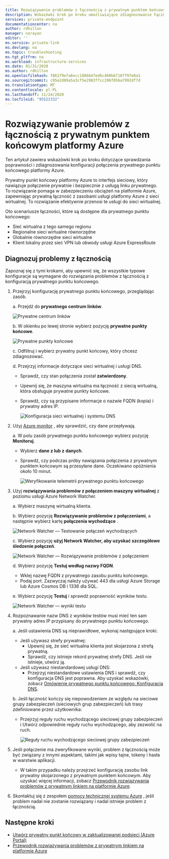 ```yaml
---
title: Rozwiązywanie problemów z łącznością z prywatnym punktem końcowym platformy Azure
description: Wskazówki krok po kroku umożliwiające zdiagnozowanie łączności z prywatnym punktem końcowym
services: private-endpoint
documentationcenter: na
author: rdhillon
manager: narayan
editor: ''
ms.service: private-link
ms.devlang: na
ms.topic: troubleshooting
ms.tgt_pltfrm: na
ms.workload: infrastructure-services
ms.date: 01/31/2020
ms.author: rdhillon
ms.openlocfilehash: f861f9efa6ecc1886647ed6c460b6718ff97e8a1
ms.sourcegitcommit: c95e2d89a5a3cf5e2983ffcc206f056a7992df7d
ms.translationtype: MT
ms.contentlocale: pl-PL
ms.lasthandoff: 11/24/2020
ms.locfileid: "95522332"
---
```

# <a name="troubleshoot-azure-private-endpoint-connectivity-problems"></a>Rozwiązywanie problemów z łącznością z prywatnym punktem końcowym platformy Azure

Ten artykuł zawiera wskazówki krok po kroku dotyczące sprawdzania poprawności i zdiagnozowania konfiguracji połączenia prywatnego punktu końcowego platformy Azure.

Prywatny punkt końcowy platformy Azure to interfejs sieciowy, który nawiązuje połączenie prywatnie i bezpiecznie z usługą linku prywatnego. To rozwiązanie pomaga w zabezpieczeniu obciążeń na platformie Azure, zapewniając prywatną łączność z zasobami usługi platformy Azure z sieci wirtualnej. To rozwiązanie efektywnie przenosi te usługi do sieci wirtualnej.

Oto scenariusze łączności, które są dostępne dla prywatnego punktu końcowego:

- Sieć wirtualna z tego samego regionu
- Regionalne sieci wirtualne równorzędne
- Globalnie równorzędne sieci wirtualne
- Klient lokalny przez sieć VPN lub obwody usługi Azure ExpressRoute

## <a name="diagnose-connectivity-problems"></a>Diagnozuj problemy z łącznością 

Zapoznaj się z tymi krokami, aby upewnić się, że wszystkie typowe konfiguracje są wymagane do rozwiązania problemów z łącznością z konfiguracją prywatnego punktu końcowego.

1. Przejrzyj konfigurację prywatnego punktu końcowego, przeglądając zasób.

    a. Przejdź do **prywatnego centrum linków**.

      ![Prywatne centrum linków](./media/private-endpoint-tsg/private-link-center.png)

    b. W okienku po lewej stronie wybierz pozycję **prywatne punkty końcowe**.
    
      ![Prywatne punkty końcowe](./media/private-endpoint-tsg/private-endpoints.png)

    c. Odfiltruj i wybierz prywatny punkt końcowy, który chcesz zdiagnozować.

    d. Przejrzyj informacje dotyczące sieci wirtualnej i usługi DNS.
     - Sprawdź, czy stan połączenia został **zatwierdzony**.
     - Upewnij się, że maszyna wirtualna ma łączność z siecią wirtualną, która obsługuje prywatne punkty końcowe.
     - Sprawdź, czy są przypisane informacje o nazwie FQDN (kopia) i prywatny adres IP.
    
       ![Konfiguracja sieci wirtualnej i systemu DNS](./media/private-endpoint-tsg/vnet-dns-configuration.png)
    
1. Użyj [Azure monitor](../azure-monitor/overview.md) , aby sprawdzić, czy dane przepływają.

    a. W polu zasób prywatnego punktu końcowego wybierz pozycję **Monitoruj**.
     - Wybierz **dane z lub z** **danych**. 
     - Sprawdź, czy podczas próby nawiązania połączenia z prywatnym punktem końcowym są przesyłane dane. Oczekiwano opóźnienia około 10 minut.
    
       ![Weryfikowanie telemetrii prywatnego punktu końcowego](./media/private-endpoint-tsg/private-endpoint-monitor.png)

1.  Użyj **rozwiązywania problemów z połączeniem maszyny wirtualnej** z poziomu usługi Azure Network Watcher.

    a. Wybierz maszynę wirtualną klienta.

    b. Wybierz pozycję **Rozwiązywanie problemów z połączeniami**, a następnie wybierz kartę **połączenia wychodzące** .
    
      ![Network Watcher — Testowanie połączeń wychodzących](./media/private-endpoint-tsg/network-watcher-outbound-connection.png)
    
    c. Wybierz pozycję **użyj Network Watcher, aby uzyskać szczegółowe śledzenie połączeń**.
    
      ![Network Watcher — Rozwiązywanie problemów z połączeniem](./media/private-endpoint-tsg/network-watcher-connection-troubleshoot.png)

    d. Wybierz pozycję **Testuj według nazwy FQDN**.
     - Wklej nazwę FQDN z prywatnego zasobu punktu końcowego.
     - Podaj port. Zazwyczaj należy używać 443 dla usługi Azure Storage lub Azure Cosmos DB i 1336 dla SQL.

    e. Wybierz pozycję **Testuj** i sprawdź poprawność wyników testu.
    
      ![Network Watcher — wyniki testu](./media/private-endpoint-tsg/network-watcher-test-results.png)
    
        
1. Rozpoznawanie nazw DNS z wyników testów musi mieć ten sam prywatny adres IP przypisany do prywatnego punktu końcowego.

    a. Jeśli ustawienia DNS są nieprawidłowe, wykonaj następujące kroki:
     - Jeśli używasz strefy prywatnej: 
       - Upewnij się, że sieć wirtualna klienta jest skojarzona z strefą prywatną.
       - Sprawdź, czy istnieje rekord prywatnej strefy DNS. Jeśli nie istnieje, utwórz ją.
     - Jeśli używasz niestandardowej usługi DNS:
       - Przejrzyj niestandardowe ustawienia DNS i sprawdź, czy konfiguracja DNS jest poprawna.
       Aby uzyskać wskazówki, zobacz [Omówienie prywatnego punktu końcowego: Konfiguracja DNS](./private-endpoint-overview.md#dns-configuration).

    b. Jeśli łączność kończy się niepowodzeniem ze względu na sieciowe grupy zabezpieczeń (sieciowych grup zabezpieczeń) lub trasy zdefiniowane przez użytkownika:
     - Przejrzyj reguły ruchu wychodzącego sieciowej grupy zabezpieczeń i Utwórz odpowiednie reguły ruchu wychodzącego, aby zezwolić na ruch.
    
       ![Reguły ruchu wychodzącego sieciowej grupy zabezpieczeń](./media/private-endpoint-tsg/nsg-outbound-rules.png)

1. Jeśli połączenie ma zweryfikowane wyniki, problem z łącznością może być związany z innymi aspektami, takimi jak wpisy tajne, tokeny i hasła w warstwie aplikacji.
   - W takim przypadku należy przejrzeć konfigurację zasobu link prywatny skojarzonego z prywatnym punktem końcowym. Aby uzyskać więcej informacji, zobacz [Przewodnik rozwiązywania problemów z prywatnym linkiem na platformie Azure](troubleshoot-private-link-connectivity.md).

1. Skontaktuj się z zespołem [pomocy technicznej systemu Azure](https://ms.portal.azure.com/#blade/Microsoft_Azure_Support/HelpAndSupportBlade/overview) , jeśli problem nadal nie zostanie rozwiązany i nadal istnieje problem z łącznością.

## <a name="next-steps"></a>Następne kroki

 * [Utwórz prywatny punkt końcowy w zaktualizowanej podsieci (Azure Portal)](./create-private-endpoint-portal.md)
 * [Przewodnik rozwiązywania problemów z prywatnym linkiem na platformie Azure](troubleshoot-private-link-connectivity.md)